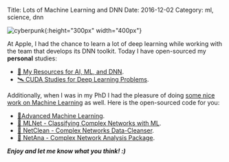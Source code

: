 Title: Lots of Machine Learning and DNN
Date: 2016-12-02
Category: ml, science, dnn

![cyberpunk](./cyberpunk/25.jpg){:height="300px" width="400px"}

At Apple, I had the chance to learn a lot of deep learning while working with the team that develops its DNN toolkit. Today I have open-sourced my **personal** studies:

* [🚀 My Resources for AI, ML, and DNN](https://github.com/bt3gl/Machine-Learning-Resources).
* [🛰 CUDA Studies for Deep Learning Problems](https://github.com/bt3gl/CUDA_Studies_For_Deep_Learning).


Additionally, when I was in my PhD I had the pleasure of doing [some nice work on Machine Learning](http://bt3gl.github.io/projects_page/html_files/ml.html) as well. Here is the open-sourced code for you:


* [💎Advanced Machine Learning](https://github.com/bt3gl/Advanced-Machine-Learning).
* [🍭 MLNet - Classifying Complex Networks with ML](https://github.com/bt3gl/MLNet-Classifying-Complex-Networks).
* [🔋 NetClean - Complex Networks Data-Cleanser](https://github.com/bt3gl/NetClean-Complex-Networks-Data-Cleanser).
* [🌺 NetAna - Complex Network Analysis Package](https://github.com/bt3gl/NetAna-Complex-Network-Analysis).



***Enjoy and let me know what you think! :)***